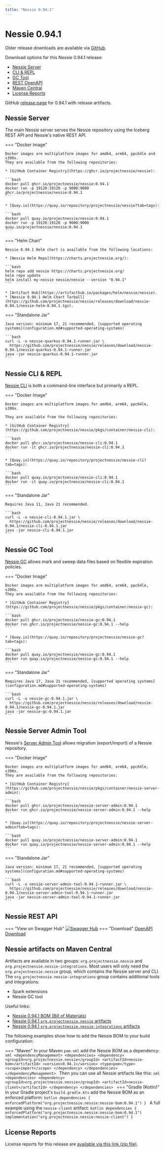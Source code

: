 ```yaml
---
title: "Nessie 0.94.1"
---
```


# Nessie 0.94.1

Older release downloads are available via [GitHub](https://github.com/projectnessie/nessie/releases).

Download options for this Nessie 0.94.1 release:

* [Nessie Server](#nessie-server)
* [CLI & REPL](#nessie-cli--repl)
* [GC Tool](#nessie-gc-tool)
* [REST OpenAPI](#nessie-rest-api)
* [Maven Central](#nessie-artifacts-on-maven-central)
* [License Reports](#license-reports)

GitHub [release page](https://github.com/projectnessie/nessie/releases/tag/nessie-0.94.1) for 0.94.1 with release artifacts.

## Nessie Server

The main Nessie server serves the Nessie repository using the Iceberg REST API and Nessie's native REST API.

=== "Docker Image"

    Docker images are multiplatform images for amd64, arm64, ppc64le and s390x.
    They are available from the following repositories:

    * [GitHub Container Registry](https://ghcr.io/projectnessie/nessie):

    ```bash
    docker pull ghcr.io/projectnessie/nessie:0.94.1
    docker run -p 19120:19120 -p 9000:9000 ghcr.io/projectnessie/nessie:0.94.1
    ```

    * [Quay.io](https://quay.io/repository/projectnessie/nessie?tab=tags):

    ```bash
    docker pull quay.io/projectnessie/nessie:0.94.1
    docker run -p 19120:19120 -p 9000:9000 quay.io/projectnessie/nessie:0.94.1
    ```

=== "Helm Chart"

    Nessie 0.94.1 Helm chart is available from the following locations:

    * [Nessie Helm Repo](https://charts.projectnessie.org/):

    ```bash
    helm repo add nessie https://charts.projectnessie.org/
    helm repo update
    helm install my-nessie nessie/nessie --version "0.94.1"
    ```

    * [Artifact Hub](https://artifacthub.io/packages/helm/nessie/nessie).
    * [Nessie 0.94.1 Helm Chart Tarball](https://github.com/projectnessie/nessie/releases/download/nessie-0.94.1/nessie-helm-0.94.1.tgz).

=== "Standalone Jar"

    Java version: minimum 17, 21 recommended, [supported operating systems](configuration.md#supported-operating-systems)

    ```bash
    curl -L -o nessie-quarkus-0.94.1-runner.jar \
      https://github.com/projectnessie/nessie/releases/download/nessie-0.94.1/nessie-quarkus-0.94.1-runner.jar
    java -jar nessie-quarkus-0.94.1-runner.jar
    ```

## Nessie CLI & REPL

[Nessie CLI](cli.md) is both a command-line interface but primarily a REPL.

=== "Docker Image"

    Docker images are multiplatform images for amd64, arm64, ppc64le, s390x.

    They are available from the following repositories:

    * [GitHub Container Registry](https://github.com/projectnessie/nessie/pkgs/container/nessie-cli):

    ```bash
    docker pull ghcr.io/projectnessie/nessie-cli:0.94.1
    docker run -it ghcr.io/projectnessie/nessie-cli:0.94.1 
    ```

    * [Quay.io](https://quay.io/repository/projectnessie/nessie-cli?tab=tags):

    ```bash
    docker pull quay.io/projectnessie/nessie-cli:0.94.1
    docker run -it quay.io/projectnessie/nessie-cli:0.94.1
    ```

=== "Standalone Jar"

    Requires Java 11, Java 21 recommended.

    ```bash
    curl -L -o nessie-cli-0.94.1.jar \
      https://github.com/projectnessie/nessie/releases/download/nessie-0.94.1/nessie-cli-0.94.1.jar
    java -jar nessie-cli-0.94.1.jar
    ```

## Nessie GC Tool

[Nessie GC](gc.md) allows mark and sweep data files based on flexible expiration policies.

=== "Docker Image"

    Docker images are multiplatform images for amd64, arm64, ppc64le, s390x.
    They are available from the following repositories:

    * [GitHub Container Registry](https://github.com/projectnessie/nessie/pkgs/container/nessie-gc):

    ```bash
    docker pull ghcr.io/projectnessie/nessie-gc:0.94.1
    docker run ghcr.io/projectnessie/nessie-gc:0.94.1 --help
    ```

    * [Quay.io](https://quay.io/repository/projectnessie/nessie-gc?tab=tags):

    ```bash
    docker pull quay.io/projectnessie/nessie-gc:0.94.1
    docker run quay.io/projectnessie/nessie-gc:0.94.1 --help
    ```

=== "Standalone Jar"

    Requires Java 17, Java 21 recommended, [supported operating systems](configuration.md#supported-operating-systems)

    ```bash
    curl -L -o nessie-gc-0.94.1.jar \
      https://github.com/projectnessie/nessie/releases/download/nessie-0.94.1/nessie-gc-0.94.1.jar
    java -jar nessie-gc-0.94.1.jar
    ```

## Nessie Server Admin Tool

Nessie's [Server Admin Tool](export_import.md) allows migration (export/import) of a
Nessie repository.

=== "Docker Image"

    Docker images are multiplatform images for amd64, arm64, ppc64le, s390x.
    They are available from the following repositories:

    * [GitHub Container Registry](https://github.com/projectnessie/nessie/pkgs/container/nessie-server-admin):

    ```bash
    docker pull ghcr.io/projectnessie/nessie-server-admin:0.94.1
    docker run ghcr.io/projectnessie/nessie-server-admin:0.94.1 --help
    ```

    * [Quay.io](https://quay.io/repository/projectnessie/nessie-server-admin?tab=tags):

    ```bash
    docker pull quay.io/projectnessie/nessie-server-admin:0.94.1
    docker run quay.io/projectnessie/nessie-server-admin:0.94.1 --help
    ```

=== "Standalone Jar"

    Java version: minimum 17, 21 recommended, [supported operating systems](configuration.md#supported-operating-systems)

    ```bash
    curl -L -o nessie-server-admin-tool-0.94.1-runner.jar \
      https://github.com/projectnessie/nessie/releases/download/nessie-0.94.1/nessie-server-admin-tool-0.94.1-runner.jar
    java -jar nessie-server-admin-tool-0.94.1-runner.jar
    ```

## Nessie REST API

=== "View on Swagger Hub"
    [![Swagger Hub](https://img.shields.io/badge/swagger%20hub-nessie-3f6ec6?style=for-the-badge&logo=swagger&link=https%3A%2F%2Fapp.swaggerhub.com%2Fapis%2Fprojectnessie%2Fnessie)](https://app.swaggerhub.com/apis/projectnessie/nessie/0.94.1)
=== "Download"
    [OpenAPI Download](https://github.com/projectnessie/nessie/releases/download/nessie-0.94.1/nessie-openapi-0.94.1.yaml)

## Nessie artifacts on Maven Central

Artifacts are available in two groups: `org.projectnessie.nessie` and
`org.projectnessie.nessie-integrations`. Most users will only need the `org.projectnessie.nessie`
group, which contains the Nessie server and CLI. The `org.projectnessie.nessie-integrations` group
contains additional tools and integrations:

* Spark extensions
* Nessie GC tool

Useful links:

* [Nessie 0.94.1 BOM (Bill of Materials)](https://search.maven.org/artifact/org.projectnessie.nessie/nessie-bom/0.94.1/pom)
* [Nessie 0.94.1 `org.projectnessie.nessie` artifacts](https://search.maven.org/search?q=g:org.projectnessie.nessie%20v:0.94.1)
* [Nessie 0.94.1 `org.projectnessie.nessie-integrations` artifacts](https://search.maven.org/search?q=g:org.projectnessie.nessie-integrations%20v:0.94.1)

The following examples show how to add the Nessie BOM to your build configuration:

=== "Maven"
    In your Maven `pom.xml` add the Nessie BOM as a dependency:
    ```xml
    <dependencyManagement>
      <dependencies>
        <dependency>
          <groupId>org.projectnessie.nessie</groupId>
          <artifactId>nessie-bom</artifactId>
          <version>0.94.1</version>
          <type>pom</type>
          <scope>import</scope>
        </dependency>
      </dependencies>
    </dependencyManagement>
    ```
    Then you can use all Nessie artifacts like this:
    ```xml
    <dependencies>
      <dependency>
        <groupId>org.projectnessie.nessie</groupId>
        <artifactId>nessie-client</artifactId>
      </dependency>
    </dependencies>
    ```
=== "Gradle (Kotlin)"
    In your Gradle project's `build.gradle.kts` add the Nessie BOM as an enforced platform:
    ```kotlin
    dependencies {
      enforcedPlatform("org.projectnessie.nessie:nessie-bom:0.94.1")
    }
    ```
    A full example using the `nessie-client` artifact:
    ```kotlin
    dependencies {
      enforcedPlatform("org.projectnessie.nessie:nessie-bom:0.94.1")
      implementation("org.projectnessie.nessie:nessie-client")
    }
    ```

## License Reports

License reports for this release are [available via this link (zip file)](https://github.com/projectnessie/nessie/releases/download/nessie-0.94.1/nessie-aggregated-license-report-0.94.1.zip).
